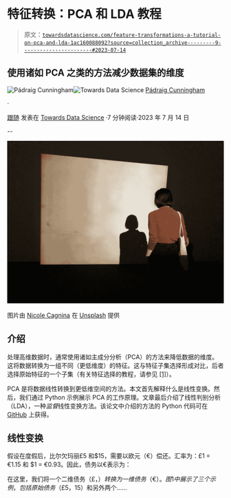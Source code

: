 # 特征转换：PCA 和 LDA 教程

> 原文：[`towardsdatascience.com/feature-transformations-a-tutorial-on-pca-and-lda-1ac160088092?source=collection_archive---------9-----------------------#2023-07-14`](https://towardsdatascience.com/feature-transformations-a-tutorial-on-pca-and-lda-1ac160088092?source=collection_archive---------9-----------------------#2023-07-14)

## 使用诸如 PCA 之类的方法减少数据集的维度

[](https://medium.com/@PadraigC?source=post_page-----1ac160088092--------------------------------)![Pádraig Cunningham](https://medium.com/@PadraigC?source=post_page-----1ac160088092--------------------------------)[](https://towardsdatascience.com/?source=post_page-----1ac160088092--------------------------------)![Towards Data Science](https://towardsdatascience.com/?source=post_page-----1ac160088092--------------------------------) [Pádraig Cunningham](https://medium.com/@PadraigC?source=post_page-----1ac160088092--------------------------------)

·

[跟随](https://medium.com/m/signin?actionUrl=https%3A%2F%2Fmedium.com%2F_%2Fsubscribe%2Fuser%2F52562b8f71f9&operation=register&redirect=https%3A%2F%2Ftowardsdatascience.com%2Ffeature-transformations-a-tutorial-on-pca-and-lda-1ac160088092&user=P%C3%A1draig+Cunningham&userId=52562b8f71f9&source=post_page-52562b8f71f9----1ac160088092---------------------post_header-----------) 发表在 [Towards Data Science](https://towardsdatascience.com/?source=post_page-----1ac160088092--------------------------------) ·7 分钟阅读·2023 年 7 月 14 日[](https://medium.com/m/signin?actionUrl=https%3A%2F%2Fmedium.com%2F_%2Fvote%2Ftowards-data-science%2F1ac160088092&operation=register&redirect=https%3A%2F%2Ftowardsdatascience.com%2Ffeature-transformations-a-tutorial-on-pca-and-lda-1ac160088092&user=P%C3%A1draig+Cunningham&userId=52562b8f71f9&source=-----1ac160088092---------------------clap_footer-----------)

--

[](https://medium.com/m/signin?actionUrl=https%3A%2F%2Fmedium.com%2F_%2Fbookmark%2Fp%2F1ac160088092&operation=register&redirect=https%3A%2F%2Ftowardsdatascience.com%2Ffeature-transformations-a-tutorial-on-pca-and-lda-1ac160088092&source=-----1ac160088092---------------------bookmark_footer-----------)![](img/4bb1b05b0d0163b3ecd9ab788f291fdb.png)

图片由 [Nicole Cagnina](https://unsplash.com/@nicole_c?utm_source=unsplash&utm_medium=referral&utm_content=creditCopyText) 在 [Unsplash](https://unsplash.com/s/photos/projection?utm_source=unsplash&utm_medium=referral&utm_content=creditCopyText) 提供

## 介绍

处理高维数据时，通常使用诸如主成分分析（PCA）的方法来降低数据的维度。这将数据转换为一组不同（更低维度）的特征。这与特征子集选择形成对比，后者选择原始特征的一个子集（有关特征选择的教程，请参见 [[1]](https://medium.com/towards-data-science/feature-subset-selection-6de1f05822b0)）。

PCA 是将数据线性转换到更低维空间的方法。本文首先解释什么是线性变换。然后，我们通过 Python 示例展示 PCA 的工作原理。文章最后介绍了线性判别分析（LDA），一种*监督*线性变换方法。该论文中介绍的方法的 Python 代码可在 [GitHub](https://github.com/PadraigC/FeatTransTutorial) 上获得。

## 线性变换

假设在度假后，比尔欠玛丽£5 和$15，需要以欧元（€）偿还。汇率为：£1 = €1.15 和 $1 = €0.93。因此，债务以€表示为：

在这里，我们将一个二维债务（£，$）转换为一维债务（€）。图 1 中展示了三个示例，包括原始债务（£5，$15）和另外两个……
